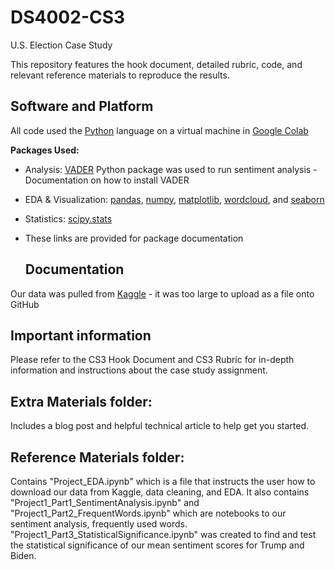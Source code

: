 # DS4002-CS3
U.S. Election Case Study 

This repository features the hook document, detailed rubric, code, and relevant reference materials to reproduce the results. 

## Software and Platform 
All code used the [Python](https://www.python.org/downloads/) language on a virtual machine in [Google Colab](https://colab.research.google.com/) 

**Packages Used:**
* Analysis: [VADER](https://pypi.org/project/vaderSentiment/) Python package was used to run sentiment analysis - Documentation on how to install VADER
* EDA & Visualization: [pandas](https://pypi.org/project/pandas/), [numpy](https://pypi.org/project/numpy/), [matplotlib](https://pypi.org/project/matplotlib/), [wordcloud](https://pypi.org/project/wordcloud/), and [seaborn](https://pypi.org/project/seaborn/) 
* Statistics: [scipy.stats](https://docs.scipy.org/doc/scipy/reference/stats.html)
* These links are provided for package documentation

  ## Documentation 
Our data was pulled from [Kaggle](https://www.kaggle.com/datasets/manchunhui/us-election-2020-tweets/data) - it was too large to upload as a file onto GitHub

## Important information 
Please refer to the CS3 Hook Document and CS3 Rubric for in-depth information and instructions about the case study assignment. 

## Extra Materials folder: 
Includes a blog post and helpful technical article to help get you started. 

## Reference Materials folder:
Contains "Project_EDA.ipynb" which is a file that instructs the user how to download our data from Kaggle, data cleaning, and EDA. It also contains "Project1_Part1_SentimentAnalysis.ipynb" and "Project1_Part2_FrequentWords.ipynb" which are notebooks to our sentiment analysis, frequently used words. "Project1_Part3_StatisticalSignificance.ipynb" was created to find and test the statistical significance of our mean sentiment scores for Trump and Biden.


